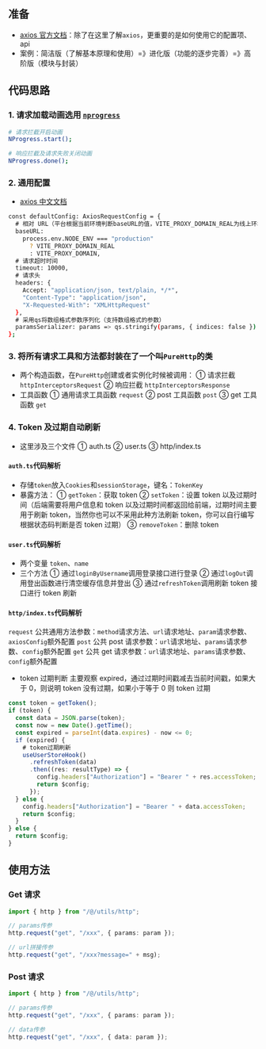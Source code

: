 ## 准备

- [axios 官方文档](http://www.axios-js.com/zh-cn/)：除了在这里了解`axios`，更重要的是如何使用它的配置项、api
- 案例：简洁版（了解基本原理和使用）=》进化版（功能的逐步完善）=》高阶版（模块与封装）

## 代码思路

### 1. 请求加载动画选用 [`nprogress`](https://www.npmjs.com/package/nprogress)

```sh
# 请求拦截开启动画
NProgress.start();
```

```sh
# 响应拦截及请求失败关闭动画
NProgress.done();
```

### 2. 通用配置

- [axios 中文文档](http://www.axios-js.com/zh-cn/docs/#axios-request-config-1)

```sh
const defaultConfig: AxiosRequestConfig = {
  # 相对 URL（平台根据当前环境判断baseURL的值，VITE_PROXY_DOMAIN_REAL为线上环境接口地址，VITE_PROXY_DOMAIN为本地开发环境接口代理地址）
  baseURL:
    process.env.NODE_ENV === "production"
      ? VITE_PROXY_DOMAIN_REAL
      : VITE_PROXY_DOMAIN,
  # 请求超时时间
  timeout: 10000,
  # 请求头
  headers: {
    Accept: "application/json, text/plain, */*",
    "Content-Type": "application/json",
    "X-Requested-With": "XMLHttpRequest"
  },
  # 采用qs将数组格式参数序列化（支持数组格式的参数）
  paramsSerializer: params => qs.stringify(params, { indices: false })
};
```

### 3. 将所有请求工具和方法都封装在了一个叫`PureHttp`的类

- 两个构造函数，在`PureHttp`创建或者实例化时候被调用： ① 请求拦截 `httpInterceptorsRequest` ② 响应拦截 `httpInterceptorsResponse`
- 工具函数 ① 通用请求工具函数 `request` ② post 工具函数 `post` ③ get 工具函数 `get`

### 4. Token 及过期自动刷新

- 这里涉及三个文件 ① auth.ts ② user.ts ③ http/index.ts

#### `auth.ts`代码解析

- 存储`token`放入`Cookies`和`sessionStorage`，键名：`TokenKey`
- 暴露方法： ① `getToken`：获取 token ② `setToken`：设置 token 以及过期时间（后端需要将用户信息和 token 以及过期时间都返回给前端，过期时间主要用于刷新 token，当然你也可以不采用此种方法刷新 token，你可以自行编写根据状态码判断是否 token 过期） ③ `removeToken`：删除 token

#### `user.ts`代码解析

- 两个变量 `token`、`name`
- 三个方法 ① 通过`loginByUsername`调用登录接口进行登录 ② 通过`logOut`调用登出函数进行清空缓存信息并登出 ③ 通过`refreshToken`调用刷新 token 接口进行 token 刷新

#### `http/index.ts`代码解析

`request` 公共通用方法参数：`method`请求方法、`url`请求地址、`param`请求参数、`axiosConfig`额外配置 `post` 公共 post 请求参数：`url`请求地址、`params`请求参数、`config`额外配置 `get` 公共 get 请求参数：`url`请求地址、`params`请求参数、`config`额外配置

- token 过期判断 主要观察 expired，通过过期时间戳减去当前时间戳，如果大于 0，则说明 token 没有过期，如果小于等于 0 则 token 过期

```ts
const token = getToken();
if (token) {
  const data = JSON.parse(token);
  const now = new Date().getTime();
  const expired = parseInt(data.expires) - now <= 0;
  if (expired) {
    # token过期刷新
    useUserStoreHook()
      .refreshToken(data)
      .then((res: resultType) => {
        config.headers["Authorization"] = "Bearer " + res.accessToken;
        return $config;
      });
  } else {
    config.headers["Authorization"] = "Bearer " + data.accessToken;
    return $config;
  }
} else {
  return $config;
}
```

## 使用方法

### Get 请求

```ts
import { http } from "/@/utils/http";

// params传参
http.request("get", "/xxx", { params: param });

// url拼接传参
http.request("get", "/xxx?message=" + msg);
```

### Post 请求

```ts
import { http } from "/@/utils/http";

// params传参
http.request("get", "/xxx", { params: param });

// data传参
http.request("get", "/xxx", { data: param });
```
